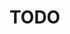 # TODO

[//]: <> (Implementation skulle kunna vara EN SOC. En SOC arbetar aktivt med modul. 4 och 5 kontinuerligt.)

[//]:<> (Module 1: Gather info )
[//]:<> ( Analysera verksamheten, analysera tillgångar dvs, processer, personal, hårdvara, mjukvara, data, information, konsulter, arkivskåp)
[//]:<> (Module 2: Create Defenses)
[//]:<> (T.ex bestäm att du vill ha/skapa struktur för SOC, rita IT-säk arkitektur, skriva policy)
[//]:<> (Module 3: Implement defenses)
[//]:<> ( Aktivera existerande kontroller typ CIC, införskaffa SOC, implementera arkitektur, fastställ policy, skriv recovery plan, skapa incidenthanteringsplaner etc. )
[//]:<> (Module 4: Verifying defenses)
[//]:<> ( Testa policy med phishing, testa säkerhet med pentesting, verifiera att kontroller är på plats, red/blue-team övningar, testa recovery plan, öva för recovery plan, öva incident )
[//]:<> (Module 5: Reviewing defenses)
[//]:<> (Se över data på attacker/stoppade attacker, se över data från pentests, se över data från incidenter, övningar etc. OCH FORMULERA IN I RAPPORT SÅ DEN ÄR ÖVERSKÅDLIG )


[//]:<> (Anledningen till vi vill göra detta är för att infosäk skall vara gratis och tillgängligt)
[//]:<> (och att teama upp är det bästa sättet att vinna mot the bad guys, eftersom man alltid är i underläge när man defendar.)
[//]:<> (Det skall vara tillgängligt för alla.)
